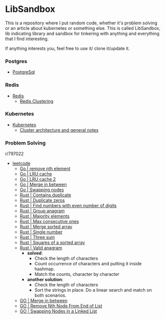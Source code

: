 # LibSandbox

This is a repository where I put random code, whether it's problem solving or an article about kubernetes or something else. This is called LibSandbox, lib indicating library and sandbox for tinkering with anything and everything that I find interesting.

If anything interests you, feel free to use it/ clone it/update it. 

### Postgres
- [PostgreSql](postgres/README.md)

### Redis
- [Redis](redis/)
  - [Redis Clustering](redis/README.md)

### Kubernetes
- [Kubernetes](/kubernetes/)
  - [Cluster architecture and general notes](kubernetes/README.md)

### Problem Solving
r/797022

- [leetcode](rust/src/leetcode)
  - [Go | remove nth element](go/linked_list/19_remove_nth_element_from_the_last.go)
  - [Go | LRU cache](go/linked_list/146_LRU_cache.go)
  - [Go | LRU cache 2](go/linked_list/146_2_LRU_cache.go)
  - [Go | Merge in between](go/linked_list/1669_merge_in_between.go)
  - [Go | Swapping nodes](go/linked_list/1721_swaping_nodes.go)
  - [Rust | Contains duplicate](rust/src/leetcode/contains_duplicate.rs)
  - [Rust | Duplicate zeros](rust/src/leetcode/duplicate_zeros.rs)
  - [Rust | Find numbers with even number of digits](rust/src/leetcode/find_numbers_with_even_number_of_digits.rs)
  - [Rust | Group anagram](rust/src/leetcode/group_anagrams.rs)
  - [Rust | Majority elements](rust/src/leetcode/majority_element.rs)
  - [Rust | Max consecutive ones](rust/src/leetcode/max_consecutive_ones.rs)
  - [Rust | Merge sorted array](rust/src/leetcode/merge_sorted_array.rs)
  - [Rust | Single number](rust/src/leetcode/single_number.rs)
  - [Rust | Three sum](rust/src/leetcode/three_sum.rs)
  - [Rust | Squares of a sorted array](rust/src/leetcode/squares_of_a_sorted_array.rs)
  - [Rust | Valid anagram](rust/src/leetcode/valid_anagram.rs)
    - **solved**: 
      - Check the length of characters
      - Count occurrence of characters and putting it inside hashmap.
      - Match the counts, character by character
    - **another solution**:
      - Check the length of characters
      - Sort the strings in place. Do a linear search and match on both scenarios.
  - [GO | Merge in between](go/linked_list/leetcode_1669_merge_in_between.go) 
  - [GO | Remove Nth Node From End of List](go/linked_list/19_remove_nth_element_from_the_last.go) 
  - [GO | Swapping Nodes in a Linked List](go/linked_list/1721_swaping_nodes.go) 
